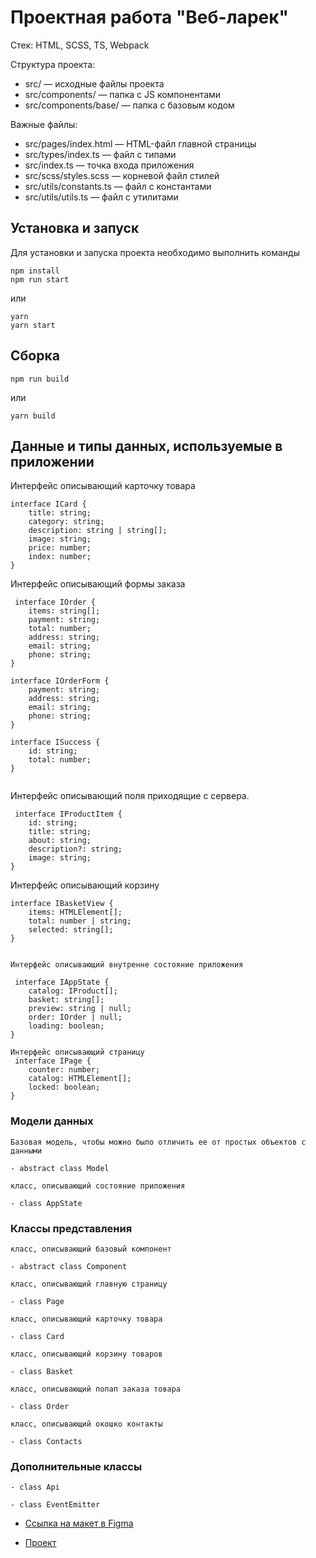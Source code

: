 # Проектная работа "Веб-ларек"

Стек: HTML, SCSS, TS, Webpack

Структура проекта:

- src/ — исходные файлы проекта
- src/components/ — папка с JS компонентами
- src/components/base/ — папка с базовым кодом

Важные файлы:

- src/pages/index.html — HTML-файл главной страницы
- src/types/index.ts — файл с типами
- src/index.ts — точка входа приложения
- src/scss/styles.scss — корневой файл стилей
- src/utils/constants.ts — файл с константами
- src/utils/utils.ts — файл с утилитами

## Установка и запуск

Для установки и запуска проекта необходимо выполнить команды

```
npm install
npm run start
```

или

```
yarn
yarn start
```

## Сборка

```
npm run build
```

или

```
yarn build
```

## Данные и типы данных, используемые в приложении

Интерфейс описывающий карточку товара

```
interface ICard {
	title: string;
	category: string;
	description: string | string[];
	image: string;
	price: number;
	index: number;
}
```

Интерфейс описывающий формы заказа

```
 interface IOrder {
	items: string[];
	payment: string;
	total: number;
	address: string;
	email: string;
	phone: string;
}

interface IOrderForm {
	payment: string;
	address: string;
	email: string;
	phone: string;
}

interface ISuccess {
	id: string;
	total: number;
}


```

Интерфейс описывающий поля приходящие с сервера.

```
 interface IProductItem {
	id: string;
	title: string;
	about: string;
	description?: string;
	image: string;
}
```

Интерфейс описывающий корзину

```
interface IBasketView {
	items: HTMLElement[];
	total: number | string;
	selected: string[];
}

```

```

Интерфейс описывающий внутренне состояние приложения

 interface IAppState {
	catalog: IProduct[];
	basket: string[];
	preview: string | null;
	order: IOrder | null;
	loading: boolean;
}

```

```
Интерфейс описывающий страницу
 interface IPage {
	counter: number;
	catalog: HTMLElement[];
	locked: boolean;
}

```

### Модели данных

```
Базовая модель, чтобы можно было отличить ее от простых объектов с данными

- abstract class Model

класс, описывающий состояние приложения

- class AppState

```

### Классы представления

```
класс, описывающий базовый компонент

- abstract class Component

класс, описывающий главную страницу

- class Page

класс, описывающий карточку товара

- class Card

класс, описывающий корзину товаров

- class Basket

класс, описывающий попап заказа товара

- class Order

класс, описывающий окошко контакты

- class Contacts

```

### Дополнительные классы

```
- class Api

- class EventEmitter
```

- [Ссылка на макет в Figma](https://www.figma.com/design/50YEgxY8IYDYj7UQu7yChb/%D0%92%D0%B5%D0%B1-%D0%BB%D0%B0%D1%80%D1%91%D0%BA?node-id=0-1&p=f&t=8MfF29PYRnV9zMt2-0)

- [Проект](https://github.com/NikolayBugynin/web-larek-frontend.git)
